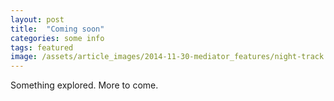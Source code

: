 ```yaml
---
layout: post
title:  "Coming soon"
categories: some info
tags: featured
image: /assets/article_images/2014-11-30-mediator_features/night-track.JPG
---
```


Something explored. More to come.
